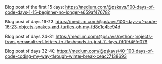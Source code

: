 Blog post of the first 15 days: https://medium.com/@pskavs/100-days-of-code-days-1-15-beginner-no-longer-e659af476782

Blog post of days 16-23: https://medium.com/@pskavs/100-days-of-code-16-23-objects-snakes-and-turtles-oh-my-fd8c1c4be94d

Blog post of days 24-31: https://medium.com/@pskavs/python-projects-from-personalized-letters-to-flashcards-in-just-7-days-0f0fd46fd076

Blog post of days 32-40: https://medium.com/@pskavs/40-100-days-of-code-coding-my-way-through-winter-break-ceac27138693
